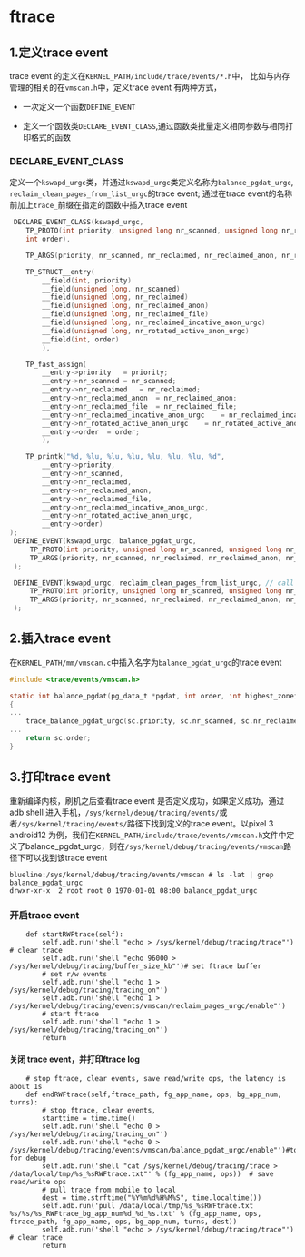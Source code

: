 # ftrace

## 1.定义trace event

trace event 的定义在`KERNEL_PATH/include/trace/events/*.h`中， 比如与内存管理的相关的在`vmscan.h`中，定义trace event 有两种方式，

- 一次定义一个函数`DEFINE_EVENT`

- 定义一个函数类`DECLARE_EVENT_CLASS`,通过函数类批量定义相同参数与相同打印格式的函数

  

### DECLARE_EVENT_CLASS

定义一个`kswapd_urgc`类，并通过`kswapd_urgc`类定义名称为`balance_pgdat_urgc`, `reclaim_clean_pages_from_list_urgc`的trace event; 通过在trace event的名称前加上`trace_`前缀在指定的函数中插入trace event

```c
 DECLARE_EVENT_CLASS(kswapd_urgc,
    TP_PROTO(int priority, unsigned long nr_scanned, unsigned long nr_reclaimed, unsigned long nr_reclaimed_anon, unsigned long nr_reclaimed_file, unsigned long nr_reclaimed_incative_anon_urgc, unsigned long nr_rotated_active_anon_urgc, 
	int order),

    TP_ARGS(priority, nr_scanned, nr_reclaimed, nr_reclaimed_anon, nr_reclaimed_file, nr_reclaimed_incative_anon_urgc, nr_rotated_active_anon_urgc, order),

    TP_STRUCT__entry(
        __field(int, priority)
        __field(unsigned long, nr_scanned)
		__field(unsigned long, nr_reclaimed)
		__field(unsigned long, nr_reclaimed_anon)
		__field(unsigned long, nr_reclaimed_file)
		__field(unsigned long, nr_reclaimed_incative_anon_urgc)
		__field(unsigned long, nr_rotated_active_anon_urgc)
        __field(int, order)
        ),

    TP_fast_assign(
        __entry->priority	= priority;
        __entry->nr_scanned	= nr_scanned;
		__entry->nr_reclaimed	= nr_reclaimed;
		__entry->nr_reclaimed_anon	= nr_reclaimed_anon;
		__entry->nr_reclaimed_file	= nr_reclaimed_file;
		__entry->nr_reclaimed_incative_anon_urgc	= nr_reclaimed_incative_anon_urgc;
		__entry->nr_rotated_active_anon_urgc	= nr_rotated_active_anon_urgc;
        __entry->order	= order;
        ),

    TP_printk("%d, %lu, %lu, %lu, %lu, %lu, %lu, %d",
        __entry->priority,
        __entry->nr_scanned,
		__entry->nr_reclaimed,
		__entry->nr_reclaimed_anon,
		__entry->nr_reclaimed_file,
		__entry->nr_reclaimed_incative_anon_urgc,
		__entry->nr_rotated_active_anon_urgc,
		__entry->order)
);
 DEFINE_EVENT(kswapd_urgc, balance_pgdat_urgc,
     TP_PROTO(int priority, unsigned long nr_scanned, unsigned long nr_reclaimed, unsigned long nr_reclaimed_anon, unsigned long nr_reclaimed_file, unsigned long nr_reclaimed_incative_anon_urgc, unsigned long nr_rotated_active_anon_urgc, int order),
     TP_ARGS(priority, nr_scanned, nr_reclaimed, nr_reclaimed_anon, nr_reclaimed_file, nr_reclaimed_incative_anon_urgc, nr_rotated_active_anon_urgc, order)
 );

 DEFINE_EVENT(kswapd_urgc, reclaim_clean_pages_from_list_urgc, // call in __alloc_contig_migrate_range
     TP_PROTO(int priority, unsigned long nr_scanned, unsigned long nr_reclaimed, unsigned long nr_reclaimed_anon, unsigned long nr_reclaimed_file, unsigned long nr_reclaimed_incative_anon_urgc, unsigned long nr_rotated_active_anon_urgc, int order),
     TP_ARGS(priority, nr_scanned, nr_reclaimed, nr_reclaimed_anon, nr_reclaimed_file, nr_reclaimed_incative_anon_urgc, nr_rotated_active_anon_urgc, order)
 );
```







## 2.插入trace event

在`KERNEL_PATH/mm/vmscan.c`中插入名字为`balance_pgdat_urgc`的trace event

```c
#include <trace/events/vmscan.h> 

static int balance_pgdat(pg_data_t *pgdat, int order, int highest_zoneidx)
{
...
	trace_balance_pgdat_urgc(sc.priority, sc.nr_scanned, sc.nr_reclaimed, sc.nr_reclaimed_anon, sc.nr_reclaimed_file, sc.nr_reclaimed_incative_anon_urgc, sc.nr_rotated_active_anon_urgc, sc.order);
...
	return sc.order;
}
```





## 3.打印trace event

重新编译内核，刷机之后查看trace event 是否定义成功，如果定义成功，通过adb shell 进入手机，`/sys/kernel/debug/tracing/events/`或者`/sys/kernel/tracing/events/`路径下找到定义的trace event。以pixel 3 android12 为例，我们在`KERNEL_PATH/include/trace/events/vmscan.h`文件中定义了balance_pgdat_urgc，则在`/sys/kernel/debug/tracing/events/vmscan`路径下可以找到该trace event

```shell
blueline:/sys/kernel/debug/tracing/events/vmscan # ls -lat | grep balance_pgdat_urgc
drwxr-xr-x  2 root root 0 1970-01-01 08:00 balance_pgdat_urgc
```



### 开启trace event

```shell
    def startRWFtrace(self):
        self.adb.run('shell "echo > /sys/kernel/debug/tracing/trace"')  # clear trace
        self.adb.run('shell "echo 96000 > /sys/kernel/debug/tracing/buffer_size_kb"')# set ftrace buffer
        # set r/w events
        self.adb.run('shell "echo 1 > /sys/kernel/debug/tracing/tracing_on"')
        self.adb.run('shell "echo 1 > /sys/kernel/debug/tracing/events/vmscan/reclaim_pages_urgc/enable"') 
        # start ftrace
        self.adb.run('shell "echo 1 > /sys/kernel/debug/tracing/tracing_on"')
        return
```

#### 关闭 trace event，并打印ftrace log

```shell
    # stop ftrace, clear events, save read/write ops, the latency is about 1s
    def endRWFtrace(self,ftrace_path, fg_app_name, ops, bg_app_num, turns):
        # stop ftrace, clear events,
        starttime = time.time()
        self.adb.run('shell "echo 0 > /sys/kernel/debug/tracing/tracing_on"')
        self.adb.run('shell "echo 0 > /sys/kernel/debug/tracing/events/vmscan/balance_pgdat_urgc/enable"')#todo for debug
        self.adb.run('shell "cat /sys/kernel/debug/tracing/trace > /data/local/tmp/%s_%sRWFtrace.txt"' % (fg_app_name, ops))  # save read/write ops
        # pull trace from mobile to local
        dest = time.strftime("%Y%m%d%H%M%S", time.localtime())
        self.adb.run('pull /data/local/tmp/%s_%sRWFtrace.txt  %s/%s/%s_RWFtrace_bg_app_num%d_%d_%s.txt' % (fg_app_name, ops, ftrace_path, fg_app_name, ops, bg_app_num, turns, dest))
        self.adb.run('shell "echo > /sys/kernel/debug/tracing/trace"')  # clear trace
        return
```

